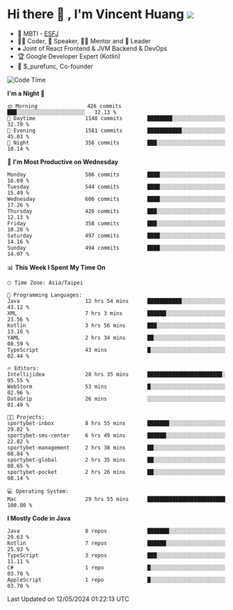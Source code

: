 # Hi there 👋 , I'm Vincent Huang ![](https://komarev.com/ghpvc/?username=Jian-Min-Huang)
- 👀 MBTI - [ESFJ](https://www.16personalities.com/esfj-personality)
- 👨‍💻 Coder, 🎤 Speaker, 👨‍🏫 Mentor and 🚀 Leader
- ♠️ Joint of React Frontend & JVM Backend & DevOps
- 🏆 Google Developer Expert (Kotlin)
- 💼 $_purefunc, Co-founder

<!--START_SECTION:waka-->
![Code Time](http://img.shields.io/badge/Code%20Time-3%2C724%20hrs%2042%20mins-blue)

**I'm a Night 🦉** 

```text
🌞 Morning                426 commits         ███░░░░░░░░░░░░░░░░░░░░░░   12.13 % 
🌆 Daytime                1148 commits        ████████░░░░░░░░░░░░░░░░░   32.70 % 
🌃 Evening                1581 commits        ███████████░░░░░░░░░░░░░░   45.03 % 
🌙 Night                  356 commits         ███░░░░░░░░░░░░░░░░░░░░░░   10.14 % 
```
📅 **I'm Most Productive on Wednesday** 

```text
Monday                   586 commits         ████░░░░░░░░░░░░░░░░░░░░░   16.69 % 
Tuesday                  544 commits         ████░░░░░░░░░░░░░░░░░░░░░   15.49 % 
Wednesday                606 commits         ████░░░░░░░░░░░░░░░░░░░░░   17.26 % 
Thursday                 426 commits         ███░░░░░░░░░░░░░░░░░░░░░░   12.13 % 
Friday                   358 commits         ███░░░░░░░░░░░░░░░░░░░░░░   10.20 % 
Saturday                 497 commits         ████░░░░░░░░░░░░░░░░░░░░░   14.16 % 
Sunday                   494 commits         ████░░░░░░░░░░░░░░░░░░░░░   14.07 % 
```


📊 **This Week I Spent My Time On** 

```text
🕑︎ Time Zone: Asia/Taipei

💬 Programming Languages: 
Java                     12 hrs 54 mins      ███████████░░░░░░░░░░░░░░   43.12 % 
XML                      7 hrs 3 mins        ██████░░░░░░░░░░░░░░░░░░░   23.56 % 
Kotlin                   3 hrs 56 mins       ███░░░░░░░░░░░░░░░░░░░░░░   13.16 % 
YAML                     2 hrs 34 mins       ██░░░░░░░░░░░░░░░░░░░░░░░   08.59 % 
TypeScript               43 mins             █░░░░░░░░░░░░░░░░░░░░░░░░   02.44 % 

🔥 Editors: 
Intellijidea             28 hrs 35 mins      ████████████████████████░   95.55 % 
WebStorm                 53 mins             █░░░░░░░░░░░░░░░░░░░░░░░░   02.96 % 
DataGrip                 26 mins             ░░░░░░░░░░░░░░░░░░░░░░░░░   01.49 % 

🐱‍💻 Projects: 
sportybet-inbox          8 hrs 55 mins       ███████░░░░░░░░░░░░░░░░░░   29.82 % 
sportybet-sms-center     6 hrs 49 mins       ██████░░░░░░░░░░░░░░░░░░░   22.82 % 
sportybet-management     2 hrs 38 mins       ██░░░░░░░░░░░░░░░░░░░░░░░   08.84 % 
sportybet-global         2 hrs 35 mins       ██░░░░░░░░░░░░░░░░░░░░░░░   08.65 % 
sportybet-pocket         2 hrs 26 mins       ██░░░░░░░░░░░░░░░░░░░░░░░   08.14 % 

💻 Operating System: 
Mac                      29 hrs 55 mins      █████████████████████████   100.00 % 
```

**I Mostly Code in Java** 

```text
Java                     8 repos             ███████░░░░░░░░░░░░░░░░░░   29.63 % 
Kotlin                   7 repos             ██████░░░░░░░░░░░░░░░░░░░   25.93 % 
TypeScript               3 repos             ███░░░░░░░░░░░░░░░░░░░░░░   11.11 % 
C#                       1 repo              █░░░░░░░░░░░░░░░░░░░░░░░░   03.70 % 
AppleScript              1 repo              █░░░░░░░░░░░░░░░░░░░░░░░░   03.70 % 
```




 Last Updated on 12/05/2024 01:22:13 UTC
<!--END_SECTION:waka-->
